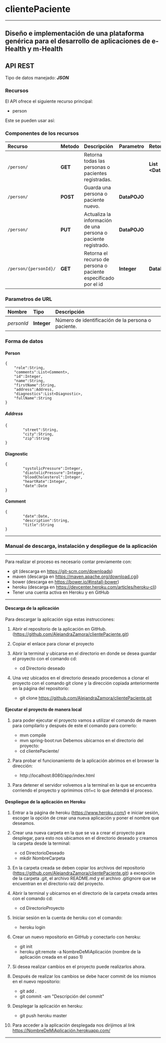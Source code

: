 # clientePaciente
___

## Diseño e implementación de una plataforma genérica para el desarrollo de aplicaciones de e-Health y m-Health 

## API REST

Tipo de datos manejado:  ***JSON***

### Recursos

El API ofrece el siguiente recurso principal:

- person

Este se pueden usar así:

### Componentes de los recursos

| Recurso | Metodo | Descripción | Parametro | Retorno |
| :------ | :----- | :---------- | :-------- | :------ |
| `/person/` | **GET** | Retorna todas las personas o pacientes registradas. | | **List \<DataPOJO>** |
| `/person/` | **POST** | Guarda una persona o paciente nuevo. | **DataPOJO** | |
| `/person/` | **PUT** | Actualiza la información de una persona o paciente registrado. | **DataPOJO** | |
| `/person/{personId}/` | **GET** | Retorna el recurso de persona o paciente específicado por el id| **Integer** | **DataPOJO** |


### Parametros de URL

| Nombre | Tipo | Descripción |
| :----- | :--- | :---------- |
| *personId* | **Integer**| Número de identificación de la persona o paciente. |

### Forma de datos

#### Person

	{	
		"role":String,
		"comments":List<Comment>,
		"id":Integer,
		"name":String,
		"firstName":String,
		"address":Address,
		"diagnostics":List<Diagnostic>,
		"fullName":String
	}
  
##### Address
  
  	{
    		"street":String,
    		"city":String,
    		"zip":String
  	}

#### Diagnostic
  
  	{
    		"systolicPressure":Integer,
    		"diastolicPressure":Integer,
    		"bloodCholesterol":Integer,
    		"heartRate":Integer,
    		"date":Date
  	}
  
#### Comment

  	{
    		"date":Date,
    		"description":String,
    		"title":String
  	}

_______

### Manual de descarga, instalación y despliegue de la aplicación
_______

Para realizar el proceso es necesario contar previamente con:
- git (descarga en https://git-scm.com/downloads)
- maven (descarga en https://maven.apache.org/download.cgi)
- bower (descarga en https://bower.io/#install-bower)
- heroku (descarga en https://devcenter.heroku.com/articles/heroku-cli)
- Tener una cuenta activa en Heroku y en GitHub

_______

#### Descarga de la aplicación

Para descargar la aplicación siga estas instrucciones:

1. Abrir el repositorio de la aplicación en GitHub. (https://github.com/AlejandraZamora/clientePaciente.git)

2. Copiar el enlace para clonar el proyecto

3. Abrir la terminal y ubicarse en el directorio en donde se desea guardar el proyecto con el comando cd:
	- cd Directorio deseado

4. Una vez ubicados en el directorio deseado procedemos a clonar el proyecto con el comando git clone y la dirección copiada anteriormente en la página del repositorio:
	- git clone https://github.com/AlejandraZamora/clientePaciente.git

#### Ejecutar el proyecto de manera local

1. para poder ejecutar el proyecto vamos a utilizar el comando de maven para compilarlo y después de este el comando para correrlo:
	- mvn compile
	- mvn spring-boot:run
Debemos ubicarnos en el directorio del proyecto:
	- cd clientePaciente/

2. Para probar el funcionamiento de la aplicación abrimos en el browser la dirección:
	- http://localhost:8080/app/index.html

3. Para detener el servidor volvemos a la terminal en la que se encuentra corriendo el proyecto y oprimimos ctrl+c lo que detendrá el proceso.

#### Despliegue de la aplicación en Heroku

1. Entrar a la página de heroku (https://www.heroku.com/) e iniciar sesión, escoger la opción de crear una nueva aplicación y poner el nombre que deseamos.

2. Crear una nueva carpeta en la que se va a crear el proyecto para desplegar, para esto nos ubicamos en el directorio deseado y creamos la carpeta desde la terminal:
	- cd DirectorioDeseado
	- mkdir NombreCarpeta

3. En la carpeta creada se deben copiar los archivos del repositorio (https://github.com/AlejandraZamora/clientePaciente.git) a excepción de la carpeta .git, el archivo README.md y el archivo .gitignore que se encuentran en el directorio raíz del proyecto.

4. Abrir la terminal y ubicarnos en el directorio de la carpeta creada antes con el comando cd:
	- cd DirectorioProyecto

5. Iniciar sesión en la cuenta de heroku con el comando:
	- heroku login

6. Crear un nuevo repositorio en GitHub y conectarlo con heroku:
	- git init
	- heroku git:remote -a NombreDeMiAplicación (nombre de la aplicación creada en el paso 1)

7. Si desea realizar cambios en el proyecto puede realizarlos ahora.

8. Después de realizar los cambios se debe hacer commit de los mismos en el nuevo repositorio:
	- git add .
	- git commit -am "Descripción del commit"
	
9. Desplegar la aplicación en heroku:
	- git push heroku master

10. Para acceder a la aplicación desplegada nos dirijimos al link https://NombreDeMiAplicación.herokuapp.com/

_______
